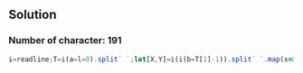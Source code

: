 ## Solution

### Number of character: 191

```js
i=readline;T=i(a=l=0).split` `;let[X,Y]=i(i(b=T[1]-1)).split` `.map(x=>+x);for(r=T[0]-1;o=i();print(X,Y)){for(c of o)r=c=='L'?X-1:r,l=c=='R'?X+1:l,b=c=='U'?Y-1:b,a=c=='D'?Y+1:a;X=(r+l)>>1;Y=(a+b)>>1}
```